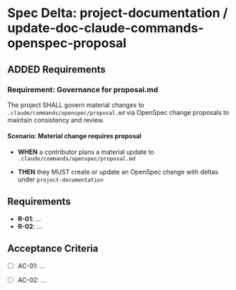 # Spec Delta: project-documentation / update-doc-claude-commands-openspec-proposal

## ADDED Requirements

### Requirement: Governance for proposal.md

The project SHALL govern material changes to `.claude/commands/openspec/proposal.md` via OpenSpec change proposals to maintain consistency and review.

#### Scenario: Material change requires proposal

- **WHEN** a contributor plans a material update to `.claude/commands/openspec/proposal.md`

- **THEN** they MUST create or update an OpenSpec change with deltas under `project-documentation`

## Requirements

- **R-01**: ...
- **R-02**: ...


## Acceptance Criteria

- [ ] AC-01: ...
- [ ] AC-02: ...


